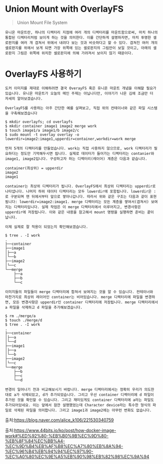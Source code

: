 # Union Mount with OverlayFS

> Union Mount File System

    유니온 마운트란, 하나의 디렉터리 지점에 여러 개의 디렉터리를 마운트함으로써, 마치 하나의 통합된 디렉터리처럼 보이게 하는 것을 의미한다. 이를 간단하게 설명하자면, 마치 투명한 셀로판지를 여러 개 겹쳐서 위에서 내려다 보는 것과 비슷하다고 할 수 있다. 겹쳐진 여러 개의 셀로판지를 위에서 보게 되면 가장 위쪽에 있는 셀로판지의 그림만이 보일 것이고, 아래의 셀로판지 그림은 위쪽에 위치한 셀로판지에 의해 가려져서 보이지 않기 때문이다. 


# OverlayFS 사용하기

    도커 이미지를 제대로 이해하려면 결국 OverayFS 혹은 유니온 마운트 개념을 이해할 필요가 있습니다. 유니온 마운트가 오늘의 메인 주제는 아닙니다만, 이야기가 나온 김에 조금만 더 자세히 알아보겠습니다.

    OverlayFS를 사용하는 아주 간단한 예를 살펴보고, 직접 위의 컨테이너와 같은 파일 시스템을 구축해보겠습니다

```
$ mkdir overlayfs; cd overlayfs
$ mkdir container image1 image2 merge work
$ touch image1/a image1/b image2/c
$ sudo mount -t overlay overlay -o lowerdir=image2:image1,upperdir=container,workdir=work merge
```    

    먼저 5개의 디렉터리를 만들었습니다. work는 직접 사용하지 않으므로, work 디렉터리가 필요하다는 정도만 기억해두시면 됩니다. 실제로 데이터가 들어가는 디렉터리는 contanier와 image1, image2입니다. 구성하고자 하는 디렉터리(레이어) 계층은 다음과 같습니다.

```
container(최상위) = upperdir
image2
image1
```

    container는 최상위 디렉터리가 됩니다. OverlayFS에서 최상위 디렉터리는 upperdir로 나타냅니다. 나머지 하위 데이터 디렉터리는 모두 lowerdir에 포함됩니다. lowerdir은 :로 구분되며 맨 뒤에서부터 앞으로 쌓아나갑니다. 따라서 위와 같은 구조는 다음과 같이 표현됨니다: lowerdir=image2:image1. merge 디렉터리는 모든 계층을 쌓여서(겹쳐서) 보여지는 디렉터리입니다. 실제 작업은 이 merge 디렉터리에서 이루어지고, 변경사항은 upperdir에 저장됩니다. 이와 같은 내용을 참고해서 mount 명령을 실행하면 준비는 끝이 납니다.

    이제 실제로 잘 적용이 되었는지 확인해보겠습니다.

```
$ tree . -I work
.
├──container
├──image1
│├──a
│└──b
├──image2
│└──c
└──merge
    ├──a
    ├──b
    └──c
```

    이미지들의 파일들이 merge 디렉터리에 합쳐서 보여지는 것을 알 수 있습니다. 컨테이너와 마찬가지로 최상위 레이어인 container는 비어있습니다. merge 디렉터리에 파일을 변경하면, 모든 변경사항은 upperdir인 container 디렉터리에 저장됩니다. merge 디렉터리에서 a 파일을 삭제하고 d 파일을 추가해보겠습니다.

```
$ rm ./merge/a
$ touch ./merge/d
$ tree . -I work
.
├──container
│├──a
│└──d
├──image1
│├──a
│└──b
├──image2
│└──c
└──merge
    ├──b
    ├──c
    └──d
```
    
    변경이 일어나기 전과 비교해보시기 바랍니다. merge 디렉터리에서는 정확히 우리가 의도한 대로 a가 삭제되었고, d가 추가되었습니다. 그리고 우선 container 디렉터리에 d 파일이 추가된 것을 확인할 수 있습니다. 그리고 재미있게도 container 디렉터리에 a라는 파일도 추가되어있네요. 이는 앞에서 잠깐 설명했었는데 Character device라는 특수한 형식의 파일로 삭제된 파일을 의미합니다. 그리고 image1과 image2에는 아무런 변화도 없습니다.


출처:https://blog.naver.com/alice_k106/221530340759

출처:https://www.44bits.io/ko/post/how-docker-image-work#%ED%92%80-%EB%B0%9B%EC%9D%80-%EB%8F%84%EC%BB%A4-%EC%9D%B4%EB%AF%B8%EC%A7%80%EB%8A%94-%EC%96%B4%EB%94%94%EC%97%90-%EC%A0%80%EC%9E%A5%EB%90%98%EB%82%98%EC%9A%94